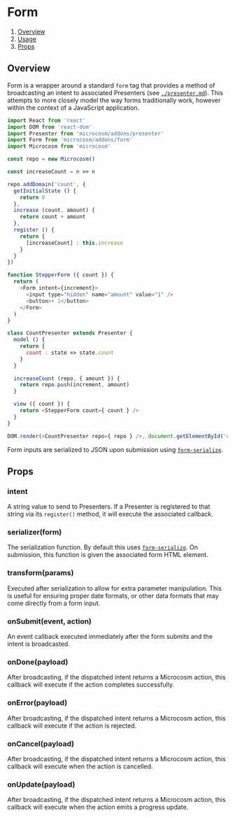 # Form

1. [Overview](#overview)
2. [Usage](#usage)
3. [Props](#props)

## Overview

Form is a wrapper around a standard `form` tag that provides a method
of broadcasting an intent to associated Presenters (see
[`./presenter.md`](./presenter.md)). This attempts to more closely
model the way forms traditionally work, however within the context of
a JavaScript application.

```javascript
import React from 'react'
import DOM from 'react-dom'
import Presenter from 'microcosm/addons/presenter'
import Form from 'microcosm/addons/form'
import Microcosm from 'microcosm'

const repo = new Microcosm()

const increaseCount = n => n

repo.addDomain('count', {
  getInitialState () {
    return 0
  },
  increase (count, amount) {
    return count + amount
  },
  register () {
    return {
      [increaseCount] : this.increase
    }
  }
})

function StepperForm ({ count }) {
  return (
    <Form intent={increment}>
      <input type="hidden" name="amount" value="1" />
      <button>+ 1</button>
    </Form>
  )
}

class CountPresenter extends Presenter {
  model () {
    return {
      count : state => state.count
    }
  }

  increaseCount (repo, { amount }) {
    return repo.push(increment, amount)
  }

  view ({ count }) {
    return <StepperForm count={ count } />
  }
}

DOM.render(<CountPresenter repo={ repo } />, document.getElementById('container'))
```

Form inputs are serialized to JSON upon submission using
[`form-serialize`](https://github.com/defunctzombie/form-serialize).

## Props

### intent

A string value to send to Presenters. If a Presenter is registered to
that string via its `register()` method, it will execute the
associated callback.

### serializer(form)

The serialization function. By default this uses
[`form-serialize`](https://github.com/defunctzombie/form-serialize). On
submission, this function is given the associated form HTML element.

### transform(params)

Executed after serialization to allow for extra parameter
manipulation. This is useful for ensuring proper date formats, or
other data formats that may come directly from a form input.

### onSubmit(event, action)

An event callback executed immediately after the form submits and the
intent is broadcasted.

### onDone(payload)

After broadcasting, if the dispatched intent returns a Microcosm
action, this callback will execute if the action completes successfully.

### onError(payload)

After broadcasting, if the dispatched intent returns a Microcosm
action, this callback will execute if the action is rejected.

### onCancel(payload)

After broadcasting, if the dispatched intent returns a Microcosm
action, this callback will execute when the action is cancelled.

### onUpdate(payload)

After broadcasting, if the dispatched intent returns a Microcosm
action, this callback will execute when the action emits a progress
update.
